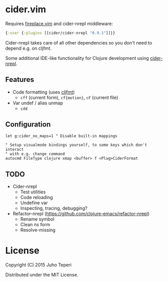 # cider.vim

Requires [fireplace.vim](https://github.com/tpope/vim-fireplace) and cider-nrepl middleware:
```clj
{:user {:plugins [[cider/cider-nrepl "0.9.1"]]}}
```

Cider-nrepl takes care of all other dependencies so you don't need to depend e.g. on cljfmt.

Some additional IDE-like functionality for Clojure development using
[cider-nrepl](https://github.com/clojure-emacs/cider-nrepl).

## Features

- Code formatting (uses [cljfmt](https://github.com/weavejester/cljfmt))
  - `cff` (current form), `cf{motion}`, `cF` (current file)
- Var undef / alias unmap
  - `cdd`

## Configuration

```vim
let g:cider_no_maps=1 " Disable built-in mappings

" Setup visualmode bindings yourself, to some keys which don't interact
" with e.g. change command
autocmd FileType clojure xmap <buffer> f <Plug>CiderFormat
```

## TODO

- Cider-nrepl
  - Test utilities
  - Code reloading
  - Undefine var
  - Inspecting, tracing, debugging?
- Refactor-nrepl (https://github.com/clojure-emacs/refactor-nrepl)
  - Rename symbol
  - Clean ns form
  - Resolve-missing

# License

Copyright (C) 2015 Juho Teperi

Distributed under the MIT License.
